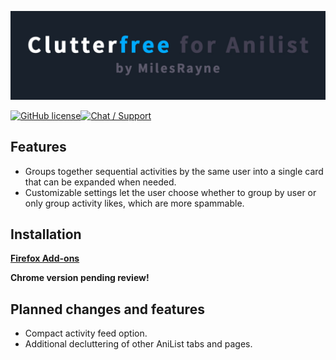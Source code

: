 ![Clutterfree for Anilist](./github/img/banner.jpg "Clutterfree for Anilist")

[![GitHub license](https://img.shields.io/badge/License-MIT-blue.svg?style=flat-square)](https://raw.githubusercontent.com/MilesRayne/clutterfree-for-anilist/main/LICENSE)[![Chat / Support](https://img.shields.io/badge/Support-Discord-7289DA.svg?style=flat-square)](https://discord.gg/M2kryqC3C3)

## Features

- Groups together sequential activities by the same user into a single card that can be expanded when needed.
- Customizable settings let the user choose whether to group by user or only group activity likes, which are more spammable.

## Installation

[**Firefox Add-ons**](https://addons.mozilla.org/en-US/firefox/addon/clutterfree-for-anilist/)

**Chrome version pending review!**

## Planned changes and features

- Compact activity feed option.
- Additional decluttering of other AniList tabs and pages.
